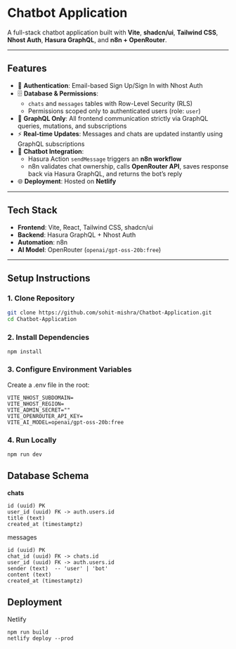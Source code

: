 # Chatbot Application

A full-stack chatbot application built with **Vite**, **shadcn/ui**, **Tailwind CSS**, **Nhost Auth**, **Hasura GraphQL**, and **n8n + OpenRouter**.

---

## Features

- 🔐 **Authentication**: Email-based Sign Up/Sign In with Nhost Auth  
- 🗄 **Database & Permissions**:
  - `chats` and `messages` tables with Row-Level Security (RLS)  
  - Permissions scoped only to authenticated users (role: `user`)  
- 🔗 **GraphQL Only**: All frontend communication strictly via GraphQL queries, mutations, and subscriptions  
- ⚡ **Real-time Updates**: Messages and chats are updated instantly using GraphQL subscriptions  
- 🤖 **Chatbot Integration**:
  - Hasura Action `sendMessage` triggers an **n8n workflow**  
  - n8n validates chat ownership, calls **OpenRouter API**, saves response back via Hasura GraphQL, and returns the bot’s reply  
- 🌐 **Deployment**: Hosted on **Netlify**

---

## Tech Stack

- **Frontend**: Vite, React, Tailwind CSS, shadcn/ui  
- **Backend**: Hasura GraphQL + Nhost Auth  
- **Automation**: n8n  
- **AI Model**: OpenRouter (`openai/gpt-oss-20b:free`)  

---

## Setup Instructions

### 1. Clone Repository
```bash
git clone https://github.com/sohit-mishra/Chatbot-Application.git
cd Chatbot-Application
```

### 2. Install Dependencies
```
npm install
```

### 3. Configure Environment Variables

Create a .env file in the root:

```
VITE_NHOST_SUBDOMAIN=
VITE_NHOST_REGION=
VITE_ADMIN_SECRET=""
VITE_OPENROUTER_API_KEY=
VITE_AI_MODEL=openai/gpt-oss-20b:free
```
### 4. Run Locally
```
npm run dev
```

## Database Schema

**chats**
```
id (uuid) PK
user_id (uuid) FK -> auth.users.id
title (text)
created_at (timestamptz)
```

messages
```
id (uuid) PK
chat_id (uuid) FK -> chats.id
user_id (uuid) FK -> auth.users.id
sender (text)  -- 'user' | 'bot'
content (text)
created_at (timestamptz)
```

## Deployment
Netlify
```
npm run build
netlify deploy --prod
```
